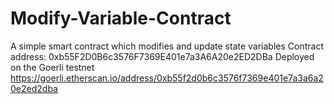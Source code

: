 # Modify-Variable-Contract
A simple smart contract which modifies and update state variables
Contract address: 0xb55F2D0B6c3576F7369E401e7a3A6A20e2ED2DBa
Deployed on the Goerli testnet
https://goerli.etherscan.io/address/0xb55f2d0b6c3576f7369e401e7a3a6a20e2ed2dba
